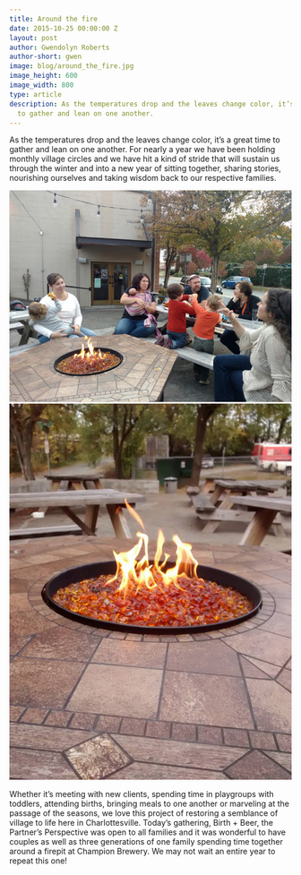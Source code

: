 ```yaml
---
title: Around the fire
date: 2015-10-25 00:00:00 Z
layout: post
author: Gwendolyn Roberts
author-short: gwen
image: blog/around_the_fire.jpg
image_height: 600
image_width: 800
type: article
description: As the temperatures drop and the leaves change color, it’s a great time
  to gather and lean on one another.
---
```


As the temperatures drop and the leaves change color, it’s a great time to gather and lean on one another. For nearly a year we have been holding monthly village circles and we have hit a kind of stride that will sustain us through the winter and into a new year of sitting together, sharing stories, nourishing ourselves and taking wisdom back to our respective families. 


<img class="small-7 columns" src="/images/blog/around_the_fire.jpg">
<img class="small-5 columns" src="/images/blog/fire.jpg">


Whether it’s meeting with new clients, spending time in playgroups with toddlers, attending births, bringing meals to one another or marveling at the passage of the seasons, we love this project of restoring a semblance of village to life here in Charlottesville. Today’s gathering, Birth + Beer, the Partner’s Perspective was open to all families and it was wonderful to have couples as well as three generations of one family spending time together around a firepit at Champion Brewery. We may not wait an entire year to repeat this one! 

